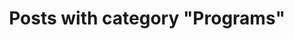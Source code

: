 ---
layout: categorypage
title: Posts with category "Programs"
tag: Programs
slug: programs
categories: [Programs, Java, Christmas Roundup, Pawns, Palm, Contraction Timer, Roshambo]
permalink: /progress/category/programs
robots: noindex
---